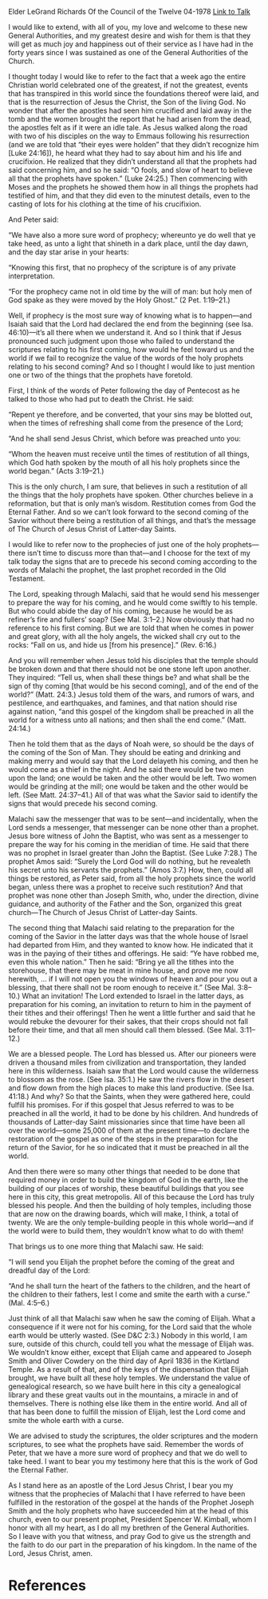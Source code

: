 Elder LeGrand Richards
Of the Council of the Twelve
04-1978
[Link to Talk](https://www.churchofjesuschrist.org/study/general-conference/1978/04/the-second-coming-of-christ?lang=eng)

I would like to extend, with all of you, my love and welcome to these new General Authorities, and my greatest desire and wish for them is that they will get as much joy and happiness out of their service as I have had in the forty years since I was sustained as one of the General Authorities of the Church.

I thought today I would like to refer to the fact that a week ago the entire Christian world celebrated one of the greatest, if not the greatest, events that has transpired in this world since the foundations thereof were laid, and that is the resurrection of Jesus the Christ, the Son of the living God. No wonder that after the apostles had seen him crucified and laid away in the tomb and the women brought the report that he had arisen from the dead, the apostles felt as if it were an idle tale. As Jesus walked along the road with two of his disciples on the way to Emmaus following his resurrection (and we are told that “their eyes were holden” that they didn’t recognize him [Luke 24:16]), he heard what they had to say about him and his life and crucifixion. He realized that they didn’t understand all that the prophets had said concerning him, and so he said: “O fools, and slow of heart to believe all that the prophets have spoken.” (Luke 24:25.) Then commencing with Moses and the prophets he showed them how in all things the prophets had testified of him, and that they did even to the minutest details, even to the casting of lots for his clothing at the time of his crucifixion.

And Peter said:

“We have also a more sure word of prophecy; whereunto ye do well that ye take heed, as unto a light that shineth in a dark place, until the day dawn, and the day star arise in your hearts:

“Knowing this first, that no prophecy of the scripture is of any private interpretation.

“For the prophecy came not in old time by the will of man: but holy men of God spake as they were moved by the Holy Ghost.” (2 Pet. 1:19–21.)

Well, if prophecy is the most sure way of knowing what is to happen—and Isaiah said that the Lord had declared the end from the beginning (see Isa. 46:10)—it’s all there when we understand it. And so I think that if Jesus pronounced such judgment upon those who failed to understand the scriptures relating to his first coming, how would he feel toward us and the world if we fail to recognize the value of the words of the holy prophets relating to his second coming? And so I thought I would like to just mention one or two of the things that the prophets have foretold.

First, I think of the words of Peter following the day of Pentecost as he talked to those who had put to death the Christ. He said:

“Repent ye therefore, and be converted, that your sins may be blotted out, when the times of refreshing shall come from the presence of the Lord;

“And he shall send Jesus Christ, which before was preached unto you:

“Whom the heaven must receive until the times of restitution of all things, which God hath spoken by the mouth of all his holy prophets since the world began.” (Acts 3:19–21.)

This is the only church, I am sure, that believes in such a restitution of all the things that the holy prophets have spoken. Other churches believe in a reformation, but that is only man’s wisdom. Restitution comes from God the Eternal Father. And so we can’t look forward to the second coming of the Savior without there being a restitution of all things, and that’s the message of The Church of Jesus Christ of Latter-day Saints.

I would like to refer now to the prophecies of just one of the holy prophets—there isn’t time to discuss more than that—and I choose for the text of my talk today the signs that are to precede his second coming according to the words of Malachi the prophet, the last prophet recorded in the Old Testament.

The Lord, speaking through Malachi, said that he would send his messenger to prepare the way for his coming, and he would come swiftly to his temple. But who could abide the day of his coming, because he would be as refiner’s fire and fullers’ soap? (See Mal. 3:1–2.) Now obviously that had no reference to his first coming. But we are told that when he comes in power and great glory, with all the holy angels, the wicked shall cry out to the rocks: “Fall on us, and hide us [from his presence].” (Rev. 6:16.)

And you will remember when Jesus told his disciples that the temple should be broken down and that there should not be one stone left upon another. They inquired: “Tell us, when shall these things be? and what shall be the sign of thy coming [that would be his second coming], and of the end of the world?” (Matt. 24:3.) Jesus told them of the wars, and rumors of wars, and pestilence, and earthquakes, and famines, and that nation should rise against nation, “and this gospel of the kingdom shall be preached in all the world for a witness unto all nations; and then shall the end come.” (Matt. 24:14.)

Then he told them that as the days of Noah were, so should be the days of the coming of the Son of Man. They should be eating and drinking and making merry and would say that the Lord delayeth his coming, and then he would come as a thief in the night. And he said there would be two men upon the land; one would be taken and the other would be left. Two women would be grinding at the mill; one would be taken and the other would be left. (See Matt. 24:37–41.) All of that was what the Savior said to identify the signs that would precede his second coming.

Malachi saw the messenger that was to be sent—and incidentally, when the Lord sends a messenger, that messenger can be none other than a prophet. Jesus bore witness of John the Baptist, who was sent as a messenger to prepare the way for his coming in the meridian of time. He said that there was no prophet in Israel greater than John the Baptist. (See Luke 7:28.) The prophet Amos said: “Surely the Lord God will do nothing, but he revealeth his secret unto his servants the prophets.” (Amos 3:7.) How, then, could all things be restored, as Peter said, from all the holy prophets since the world began, unless there was a prophet to receive such restitution? And that prophet was none other than Joseph Smith, who, under the direction, divine guidance, and authority of the Father and the Son, organized this great church—The Church of Jesus Christ of Latter-day Saints.

The second thing that Malachi said relating to the preparation for the coming of the Savior in the latter days was that the whole house of Israel had departed from Him, and they wanted to know how. He indicated that it was in the paying of their tithes and offerings. He said: “Ye have robbed me, even this whole nation.” Then he said: “Bring ye all the tithes into the storehouse, that there may be meat in mine house, and prove me now herewith, … if I will not open you the windows of heaven and pour you out a blessing, that there shall not be room enough to receive it.” (See Mal. 3:8–10.) What an invitation! The Lord extended to Israel in the latter days, as preparation for his coming, an invitation to return to him in the payment of their tithes and their offerings! Then he went a little further and said that he would rebuke the devourer for their sakes, that their crops should not fall before their time, and that all men should call them blessed. (See Mal. 3:11–12.)

We are a blessed people. The Lord has blessed us. After our pioneers were driven a thousand miles from civilization and transportation, they landed here in this wilderness. Isaiah saw that the Lord would cause the wilderness to blossom as the rose. (See Isa. 35:1.) He saw the rivers flow in the desert and flow down from the high places to make this land productive. (See Isa. 41:18.) And why? So that the Saints, when they were gathered here, could fulfill his promises. For if this gospel that Jesus referred to was to be preached in all the world, it had to be done by his children. And hundreds of thousands of Latter-day Saint missionaries since that time have been all over the world—some 25,000 of them at the present time—to declare the restoration of the gospel as one of the steps in the preparation for the return of the Savior, for he so indicated that it must be preached in all the world.

And then there were so many other things that needed to be done that required money in order to build the kingdom of God in the earth, like the building of our places of worship, these beautiful buildings that you see here in this city, this great metropolis. All of this because the Lord has truly blessed his people. And then the building of holy temples, including those that are now on the drawing boards, which will make, I think, a total of twenty. We are the only temple-building people in this whole world—and if the world were to build them, they wouldn’t know what to do with them!

That brings us to one more thing that Malachi saw. He said:

“I will send you Elijah the prophet before the coming of the great and dreadful day of the Lord:

“And he shall turn the heart of the fathers to the children, and the heart of the children to their fathers, lest I come and smite the earth with a curse.” (Mal. 4:5–6.)

Just think of all that Malachi saw when he saw the coming of Elijah. What a consequence if it were not for his coming, for the Lord said that the whole earth would be utterly wasted. (See D&C 2:3.) Nobody in this world, I am sure, outside of this church, could tell you what the message of Elijah was. We wouldn’t know either, except that Elijah came and appeared to Joseph Smith and Oliver Cowdery on the third day of April 1836 in the Kirtland Temple. As a result of that, and of the keys of the dispensation that Elijah brought, we have built all these holy temples. We understand the value of genealogical research, so we have built here in this city a genealogical library and these great vaults out in the mountains, a miracle in and of themselves. There is nothing else like them in the entire world. And all of that has been done to fulfill the mission of Elijah, lest the Lord come and smite the whole earth with a curse.

We are advised to study the scriptures, the older scriptures and the modern scriptures, to see what the prophets have said. Remember the words of Peter, that we have a more sure word of prophecy and that we do well to take heed. I want to bear you my testimony here that this is the work of God the Eternal Father.

As I stand here as an apostle of the Lord Jesus Christ, I bear you my witness that the prophecies of Malachi that I have referred to have been fulfilled in the restoration of the gospel at the hands of the Prophet Joseph Smith and the holy prophets who have succeeded him at the head of this church, even to our present prophet, President Spencer W. Kimball, whom I honor with all my heart, as I do all my brethren of the General Authorities. So I leave with you that witness, and pray God to give us the strength and the faith to do our part in the preparation of his kingdom. In the name of the Lord, Jesus Christ, amen.

# References
